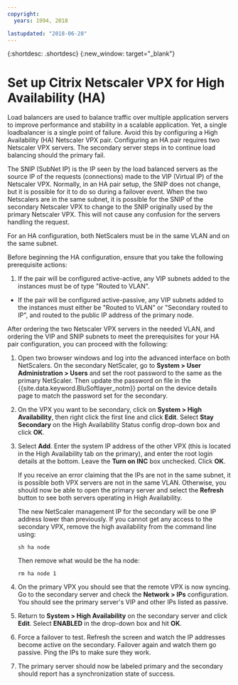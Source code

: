 ```yaml
---
copyright:
  years: 1994, 2018

lastupdated: "2018-06-28"
---
```


{:shortdesc: .shortdesc}
{:new_window: target="_blank"}

# Set up Citrix Netscaler VPX for High Availability (HA)

Load balancers are used to balance traffic over multiple application servers to improve performance and stability in a scalable application. Yet, a single loadbalancer is a single point of failure. Avoid this by configuring a High Availability (HA) Netscaler VPX pair. Configuring an HA pair requires two Netscaler VPX servers. The secondary server steps in to continue load balancing should the primary fail. 

The SNIP (SubNet IP) is the IP seen by the load balanced servers as the source IP of the requests (connections) made to the VIP (Virtual IP) of the Netscaler VPX. Normally, in an HA pair setup, the SNIP does not change, but it is possible for it to do so during a failover event. When the two Netscalers are in the same subnet, it is possible for the SNIP of the secondary Netscaler VPX to change to the SNIP originally used by the primary Netscaler VPX. This will not cause any confusion for the servers handling the request.

For an HA configuration, both NetScalers must be in the same VLAN and on the same subnet.

Before beginning the HA configuration, ensure that you take the following prerequisite actions:

1. If the pair will be configured active-active, any VIP subnets added to the instances must be of type "Routed to VLAN".
* If the pair will be configured active-passive, any VIP subnets added to the instances must either be "Routed to VLAN" or "Secondary routed to IP", and routed to the public IP address of the primary node.

After ordering the two Netscaler VPX servers in the needed VLAN, and ordering the VIP and SNIP subnets to meet the prerequisites for your HA pair configuration, you can proceed with the following:

1. Open two browser windows and log into the advanced interface on both NetScalers. On the secondary NetScaler, go to **System > User Administration > Users** and set the root password to the same as the primary NetScaler. Then update the password on file in the {{site.data.keyword.BluSoftlayer_notm}} portal on the device details page to match the password set for the secondary.

2. On the VPX you want to be secondary, click on **System > High Availability**, then right click the first line and click **Edit**. Select **Stay Secondary** on the High Availability Status config drop-down box and click **OK**.

3. Select **Add**. Enter the system IP address of the other VPX (this is located in the High Availability tab on the primary), and enter the root login details at the bottom. Leave the **Turn on INC** box unchecked. Click **OK**. 
	
	If you receive an error claiming that the IPs are not in the same subnet, it is possible both VPX servers are not in the same VLAN. Otherwise, you should now be able to open the primary server and select the **Refresh** button to see both servers operating in High Availability. 

	The new NetScaler management IP for the secondary will be one IP address lower than previously. If you cannot get any access to the secondary VPX, remove the high availability from the command line using:

	`sh ha node`

	Then remove what would be the ha node:
	
	`rm ha node 1`

4. On the primary VPX you should see that the remote VPX is now syncing. Go to the secondary server and check the **Network > IPs** configuration. You should see the primary server's VIP and other IPs listed as passive.

6. Return to **System > High Availability** on the secondary server and click **Edit**. Select **ENABLED** in the drop-down box and hit **OK**.

7. Force a failover to test. Refresh the screen and watch the IP addresses become active on the secondary. Failover again and watch them go passive. Ping the IPs to make sure they work.

8. The primary server should now be labeled primary and the secondary should report has a synchronization state of success.